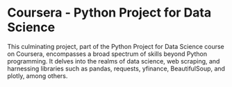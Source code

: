 # Coursera - Python Project for Data Science

This culminating project, part of the Python Project for Data Science course on Coursera, encompasses a broad spectrum of skills beyond Python programming. 
It delves into the realms of data science, web scraping, and harnessing libraries such as pandas, requests, yfinance, BeautifulSoup, and plotly, among others.

